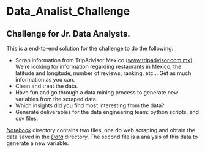 # Data_Analist_Challenge

## Challenge for Jr. Data Analysts.
This is a end-to-end solution for the challenge to do the following:

- Scrap information from TripAdvisor Mexico (www.tripadvisor.com.mx). We’re looking for information regarding restaurants in Mexico, the latitude and longitude, number of reviews, ranking, etc... Get as much information as you can.
- Clean and treat the data.
- Have fun and go through a data mining process to generate new variables from the scraped data.
- Which insights did you find most interesting from the data?
- Generate deliverables for the data engineering team: python scripts, and csv files.


[*Notebook*](https://github.com/DiegoSalado/Data_Analist_Challenge/tree/main/Notebooks) directory contains two files, one do web scraping and obtain the data saved in the [*Data*](https://github.com/DiegoSalado/Data_Analist_Challenge/tree/main/Data) directory. The second file is a analysis of this data to generate a new variable.
